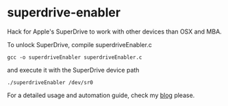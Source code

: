 superdrive-enabler
==================

Hack for Apple's SuperDrive to work with other devices than OSX and MBA.

To unlock SuperDrive, compile superdriveEnabler.c

```
gcc -o superdriveEnabler superdriveEnabler.c
```

and execute it with the SuperDrive device path

```
./superdriveEnabler /dev/sr0
```

For a detailed usage and automation guide, check my [blog](https://www.cmos.blog/use-apples-usb-superdrive-with-linux/) please.
